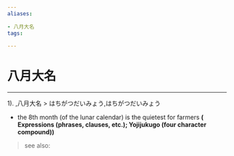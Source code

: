 ```yaml
---
aliases:
    
- 八月大名
tags:
    
---
```


# 八月大名
---
1).
,八月大名 > はちがつだいみょう,はちがつだいみょう

- the 8th month (of the lunar calendar) is the quietest for farmers
**( Expressions (phrases, clauses, etc.); Yojijukugo (four character compound))**
> see also: 
            